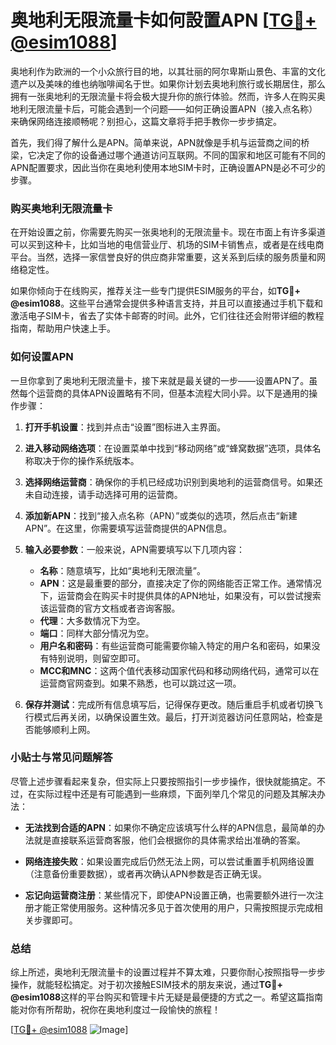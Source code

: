 # 奥地利无限流量卡如何設置APN [[TG💪+ @esim1088](https://t.me/s/esim1088)]

奥地利作为欧洲的一个小众旅行目的地，以其壮丽的阿尔卑斯山景色、丰富的文化遗产以及美味的维也纳咖啡闻名于世。如果你计划去奥地利旅行或长期居住，那么拥有一张奥地利的无限流量卡将会极大提升你的旅行体验。然而，许多人在购买奥地利无限流量卡后，可能会遇到一个问题——如何正确设置APN（接入点名称）来确保网络连接顺畅呢？别担心，这篇文章将手把手教你一步步搞定。

首先，我们得了解什么是APN。简单来说，APN就像是手机与运营商之间的桥梁，它决定了你的设备通过哪个通道访问互联网。不同的国家和地区可能有不同的APN配置要求，因此当你在奥地利使用本地SIM卡时，正确设置APN是必不可少的步骤。

### 购买奥地利无限流量卡

在开始设置之前，你需要先购买一张奥地利的无限流量卡。现在市面上有许多渠道可以买到这种卡，比如当地的电信营业厅、机场的SIM卡销售点，或者是在线电商平台。当然，选择一家信誉良好的供应商非常重要，这关系到后续的服务质量和网络稳定性。

如果你倾向于在线购买，推荐关注一些专门提供ESIM服务的平台，如**TG💪+ @esim1088**。这些平台通常会提供多种语言支持，并且可以直接通过手机下载和激活电子SIM卡，省去了实体卡邮寄的时间。此外，它们往往还会附带详细的教程指南，帮助用户快速上手。

### 如何设置APN

一旦你拿到了奥地利无限流量卡，接下来就是最关键的一步——设置APN了。虽然每个运营商的具体APN设置略有不同，但基本流程大同小异。以下是通用的操作步骤：

1. **打开手机设置**：找到并点击“设置”图标进入主界面。
   
2. **进入移动网络选项**：在设置菜单中找到“移动网络”或“蜂窝数据”选项，具体名称取决于你的操作系统版本。

3. **选择网络运营商**：确保你的手机已经成功识别到奥地利的运营商信号。如果还未自动连接，请手动选择可用的运营商。

4. **添加新APN**：找到“接入点名称（APN）”或类似的选项，然后点击“新建APN”。在这里，你需要填写运营商提供的APN信息。

5. **输入必要参数**：一般来说，APN需要填写以下几项内容：
   - **名称**：随意填写，比如“奥地利无限流量”。
   - **APN**：这是最重要的部分，直接决定了你的网络能否正常工作。通常情况下，运营商会在购买卡时提供具体的APN地址，如果没有，可以尝试搜索该运营商的官方文档或者咨询客服。
   - **代理**：大多数情况下为空。
   - **端口**：同样大部分情况为空。
   - **用户名和密码**：有些运营商可能需要你输入特定的用户名和密码，如果没有特别说明，则留空即可。
   - **MCC和MNC**：这两个值代表移动国家代码和移动网络代码，通常可以在运营商官网查到。如果不熟悉，也可以跳过这一项。

6. **保存并测试**：完成所有信息填写后，记得保存更改。随后重启手机或者切换飞行模式后再关闭，以确保设置生效。最后，打开浏览器访问任意网站，检查是否能够顺利上网。

### 小贴士与常见问题解答

尽管上述步骤看起来复杂，但实际上只要按照指引一步步操作，很快就能搞定。不过，在实际过程中还是有可能遇到一些麻烦，下面列举几个常见的问题及其解决办法：

- **无法找到合适的APN**：如果你不确定应该填写什么样的APN信息，最简单的办法就是直接联系运营商客服，他们会根据你的具体需求给出准确的答案。
  
- **网络连接失败**：如果设置完成后仍然无法上网，可以尝试重置手机网络设置（注意备份重要数据），或者再次确认APN参数是否正确无误。

- **忘记向运营商注册**：某些情况下，即使APN设置正确，也需要额外进行一次注册才能正常使用服务。这种情况多见于首次使用的用户，只需按照提示完成相关步骤即可。

### 总结

综上所述，奥地利无限流量卡的设置过程并不算太难，只要你耐心按照指导一步步操作，就能轻松搞定。对于初次接触ESIM技术的朋友来说，通过**TG💪+ @esim1088**这样的平台购买和管理卡片无疑是最便捷的方式之一。希望这篇指南能对你有所帮助，祝你在奥地利度过一段愉快的旅程！

[[TG💪+ @esim1088](https://t.me/s/esim1088) ![Image](https://i.postimg.cc/4NQfJmqS/Snipaste-2025-05-13-00-14-12.png)]